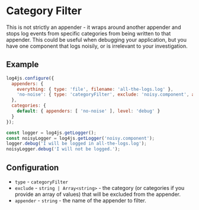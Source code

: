 # Category Filter

This is not strictly an appender - it wraps around another appender and stops log events from specific categories from being written to that appender. This could be useful when debugging your application, but you have one component that logs noisily, or is irrelevant to your investigation.

## Example

```javascript
log4js.configure({
  appenders: {
    everything: { type: 'file', filename: 'all-the-logs.log' },
    'no-noise': { type: 'categoryFilter', exclude: 'noisy.component', appender: 'everything' }
  },
  categories: {
    default: { appenders: [ 'no-noise' ], level: 'debug' }
  }
});

const logger = log4js.getLogger();
const noisyLogger = log4js.getLogger('noisy.component');
logger.debug('I will be logged in all-the-logs.log');
noisyLogger.debug('I will not be logged.');
```

## Configuration

* `type` - `categoryFilter`
* `exclude` - `string | Array<string>` - the category (or categories if you provide an array of values) that will be excluded from the appender.
* `appender` - `string` - the name of the appender to filter.
